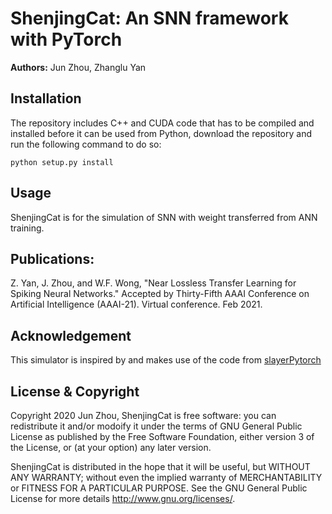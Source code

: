 # ShenjingCat: An SNN framework with PyTorch
**Authors:** Jun Zhou, Zhanglu Yan

## Installation
The repository includes C++ and CUDA code that has to be compiled and installed before it can be used from Python, download the repository and run the following command to do so:

`python setup.py install`

## Usage
ShenjingCat is for the simulation of SNN with weight transferred from ANN training.

## Publications:
Z. Yan, J. Zhou, and W.F. Wong, "Near Lossless Transfer Learning for Spiking Neural Networks." Accepted by Thirty-Fifth AAAI Conference on Artificial Intelligence (AAAI-21). Virtual conference. Feb 2021.

## Acknowledgement
This simulator is inspired by and makes use of the code from [slayerPytorch](https://github.com/bamsumit/slayerPytorch)

## License & Copyright
Copyright 2020 Jun Zhou, ShenjingCat is free software: you can redistribute it and/or modoify it under the terms of GNU General Public License as published by the Free Software Foundation, either version 3 of the License, or (at your option) any later version.

ShenjingCat is distributed in the hope that it will be useful, but WITHOUT ANY WARRANTY; without even the implied warranty of MERCHANTABILITY or FITNESS FOR A PARTICULAR PURPOSE. See the GNU General Public License for more details http://www.gnu.org/licenses/.
